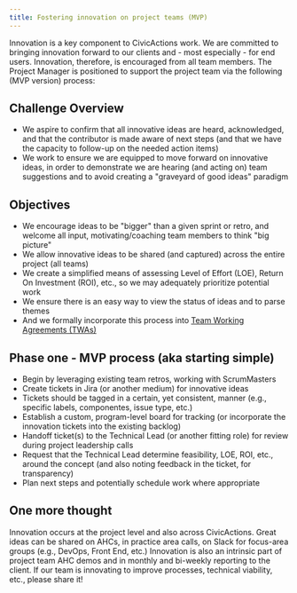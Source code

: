 ```yaml
---
title: Fostering innovation on project teams (MVP)
---
```


Innovation is a key component to CivicActions work. We are committed to bringing innovation forward to our clients and - most especially - for end users. Innovation, therefore, is encouraged from all team members. The Project Manager is positioned to support the project team via the following (MVP version) process:

## Challenge Overview

-   We aspire to confirm that all innovative ideas are heard, acknowledged, and that the contributor is made aware of next steps (and that we have the capacity to follow-up on the needed action items)
-   We work to ensure we are equipped to move forward on innovative ideas, in order to demonstrate we are hearing (and acting on) team suggestions and to avoid creating a "graveyard of good ideas" paradigm

## Objectives

-   We encourage ideas to be "bigger" than a given sprint or retro, and welcome all input, motivating/coaching team members to think "big picture"
-   We allow innovative ideas to be shared (and captured) across the entire project (all teams)
-   We create a simplified means of assessing Level of Effort (LOE), Return On Investment (ROI), etc., so we may adequately prioritize potential work
-   We ensure there is an easy way to view the status of ideas and to parse themes
-   And we formally incorporate this process into [Team Working Agreements (TWAs)](team-working-agreements-instructions.md)

## Phase one - MVP process (aka starting simple)

-   Begin by leveraging existing team retros, working with ScrumMasters
-   Create tickets in Jira (or another medium) for innovative ideas
-   Tickets should be tagged in a certain, yet consistent, manner (e.g., specific labels, componentes, issue type, etc.)
-   Establish a custom, program-level board for tracking (or incorporate the innovation tickets into the existing backlog)
-   Handoff ticket(s) to the Technical Lead (or another fitting role) for review during project leadership calls
-   Request that the Technical Lead determine feasibility, LOE, ROI, etc., around the concept (and also noting feedback in the ticket, for transparency)
-   Plan next steps and potentially schedule work where appropriate

## One more thought

Innovation occurs at the project level and also across CivicActions. Great ideas can be shared on AHCs, in practice area calls, on Slack for focus-area groups (e.g., DevOps, Front End, etc.) Innovation is also an intrinsic part of project team AHC demos and in monthly and bi-weekly reporting to the client. If our team is innovating to improve processes, technical viability, etc., please share it!
